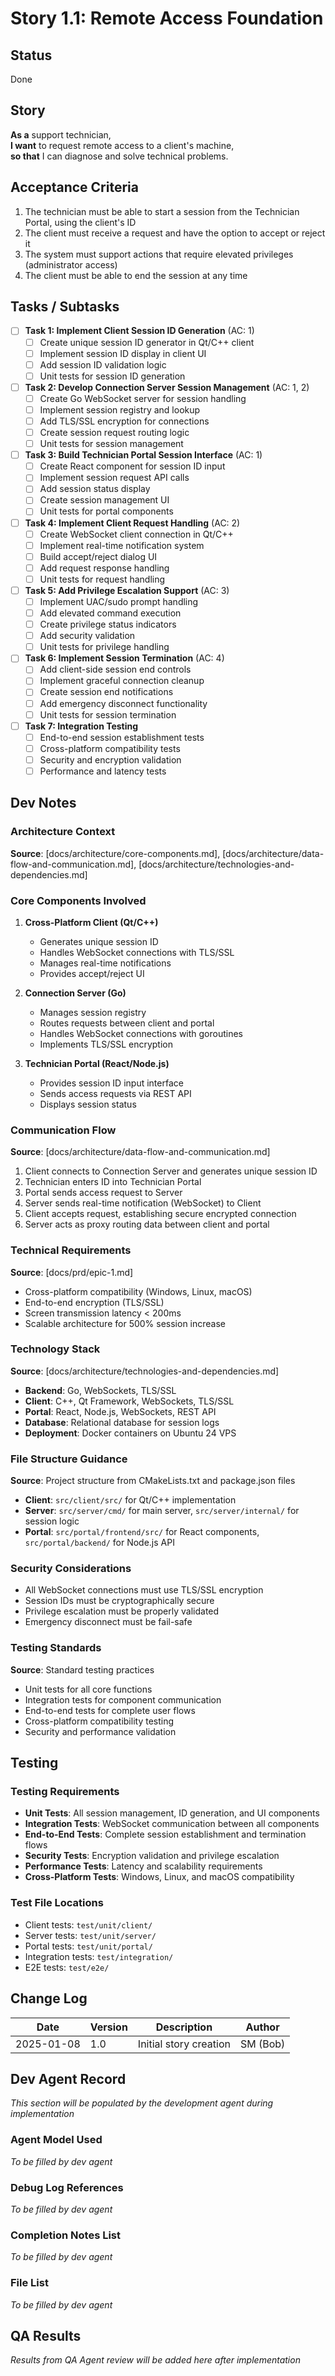# Story 1.1: Remote Access Foundation

## Status
Done

## Story
**As a** support technician,  
**I want** to request remote access to a client's machine,  
**so that** I can diagnose and solve technical problems.

## Acceptance Criteria
1. The technician must be able to start a session from the Technician Portal, using the client's ID
2. The client must receive a request and have the option to accept or reject it
3. The system must support actions that require elevated privileges (administrator access)
4. The client must be able to end the session at any time

## Tasks / Subtasks
- [ ] **Task 1: Implement Client Session ID Generation** (AC: 1)
  - [ ] Create unique session ID generator in Qt/C++ client
  - [ ] Implement session ID display in client UI
  - [ ] Add session ID validation logic
  - [ ] Unit tests for session ID generation

- [ ] **Task 2: Develop Connection Server Session Management** (AC: 1, 2)
  - [ ] Create Go WebSocket server for session handling
  - [ ] Implement session registry and lookup
  - [ ] Add TLS/SSL encryption for connections
  - [ ] Create session request routing logic
  - [ ] Unit tests for session management

- [ ] **Task 3: Build Technician Portal Session Interface** (AC: 1)
  - [ ] Create React component for session ID input
  - [ ] Implement session request API calls
  - [ ] Add session status display
  - [ ] Create session management UI
  - [ ] Unit tests for portal components

- [ ] **Task 4: Implement Client Request Handling** (AC: 2)
  - [ ] Create WebSocket client connection in Qt/C++
  - [ ] Implement real-time notification system
  - [ ] Build accept/reject dialog UI
  - [ ] Add request response handling
  - [ ] Unit tests for request handling

- [ ] **Task 5: Add Privilege Escalation Support** (AC: 3)
  - [ ] Implement UAC/sudo prompt handling
  - [ ] Add elevated command execution
  - [ ] Create privilege status indicators
  - [ ] Add security validation
  - [ ] Unit tests for privilege handling

- [ ] **Task 6: Implement Session Termination** (AC: 4)
  - [ ] Add client-side session end controls
  - [ ] Implement graceful connection cleanup
  - [ ] Create session end notifications
  - [ ] Add emergency disconnect functionality
  - [ ] Unit tests for session termination

- [ ] **Task 7: Integration Testing**
  - [ ] End-to-end session establishment tests
  - [ ] Cross-platform compatibility tests
  - [ ] Security and encryption validation
  - [ ] Performance and latency tests

## Dev Notes

### Architecture Context
**Source**: [docs/architecture/core-components.md], [docs/architecture/data-flow-and-communication.md], [docs/architecture/technologies-and-dependencies.md]

### Core Components Involved
1. **Cross-Platform Client (Qt/C++)**
   - Generates unique session ID
   - Handles WebSocket connections with TLS/SSL
   - Manages real-time notifications
   - Provides accept/reject UI

2. **Connection Server (Go)**
   - Manages session registry
   - Routes requests between client and portal
   - Handles WebSocket connections with goroutines
   - Implements TLS/SSL encryption

3. **Technician Portal (React/Node.js)**
   - Provides session ID input interface
   - Sends access requests via REST API
   - Displays session status

### Communication Flow
**Source**: [docs/architecture/data-flow-and-communication.md]
1. Client connects to Connection Server and generates unique session ID
2. Technician enters ID into Technician Portal
3. Portal sends access request to Server
4. Server sends real-time notification (WebSocket) to Client
5. Client accepts request, establishing secure encrypted connection
6. Server acts as proxy routing data between client and portal

### Technical Requirements
**Source**: [docs/prd/epic-1.md]
- Cross-platform compatibility (Windows, Linux, macOS)
- End-to-end encryption (TLS/SSL)
- Screen transmission latency < 200ms
- Scalable architecture for 500% session increase

### Technology Stack
**Source**: [docs/architecture/technologies-and-dependencies.md]
- **Backend**: Go, WebSockets, TLS/SSL
- **Client**: C++, Qt Framework, WebSockets, TLS/SSL
- **Portal**: React, Node.js, WebSockets, REST API
- **Database**: Relational database for session logs
- **Deployment**: Docker containers on Ubuntu 24 VPS

### File Structure Guidance
**Source**: Project structure from CMakeLists.txt and package.json files
- **Client**: `src/client/src/` for Qt/C++ implementation
- **Server**: `src/server/cmd/` for main server, `src/server/internal/` for session logic
- **Portal**: `src/portal/frontend/src/` for React components, `src/portal/backend/` for Node.js API

### Security Considerations
- All WebSocket connections must use TLS/SSL encryption
- Session IDs must be cryptographically secure
- Privilege escalation must be properly validated
- Emergency disconnect must be fail-safe

### Testing Standards
**Source**: Standard testing practices
- Unit tests for all core functions
- Integration tests for component communication
- End-to-end tests for complete user flows
- Cross-platform compatibility testing
- Security and performance validation

## Testing

### Testing Requirements
- **Unit Tests**: All session management, ID generation, and UI components
- **Integration Tests**: WebSocket communication between all components
- **End-to-End Tests**: Complete session establishment and termination flows
- **Security Tests**: Encryption validation and privilege escalation
- **Performance Tests**: Latency and scalability requirements
- **Cross-Platform Tests**: Windows, Linux, and macOS compatibility

### Test File Locations
- Client tests: `test/unit/client/`
- Server tests: `test/unit/server/`
- Portal tests: `test/unit/portal/`
- Integration tests: `test/integration/`
- E2E tests: `test/e2e/`

## Change Log
| Date | Version | Description | Author |
|------|---------|-------------|--------|
| 2025-01-08 | 1.0 | Initial story creation | SM (Bob) |

## Dev Agent Record
*This section will be populated by the development agent during implementation*

### Agent Model Used
*To be filled by dev agent*

### Debug Log References
*To be filled by dev agent*

### Completion Notes List
*To be filled by dev agent*

### File List
*To be filled by dev agent*

## QA Results
*Results from QA Agent review will be added here after implementation*